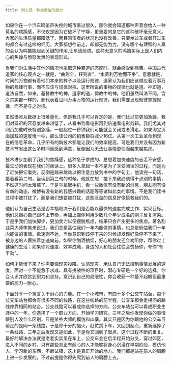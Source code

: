 ```yaml
---
title: 耐心是一种被低估的能力
---
```


如果你在一个汽车鸣笛声失控的城市呆过很久，那你就会知道那种声音会给人一种莫名的烦躁感，不仅仅是因为它破坏了宁静，更重要的是它的这种破坏毫无意义。大家的生活质量都降低了，而且鸣笛者的状况也没有改善。只要坐过车或者开过车的都会有过这样的经历，大家都想往前走，却都无能为力。没有哪个有理智的人真的会认为鸣笛能起到关键的作用,让车流前进。这种无意义的鸣笛实际上是人们内心的焦躁与愤怒发泄的表现形式。

当我们对生活中其他的情况也采取这种霸道的态度时，就会感受到痛苦。中国古代道家的核心观点之一就是，“曲则全，枉则直”，“水善利万物而不争”。意思就是，时间的万物都有着他们本来的样子以及运行规律，道家认为我们应该顺应着万事万物的规律行事，而不应该与规律对抗，这里所说的事物的规律也就是道。神即道，道法自然，如来。基督教中的神，道家的道，佛教中的神。他们虽然叫法不同，含义其实都一样的，都代表着世间万事万物的运行规律。我们需要发现规律掌握规律，而不是与之对抗。

虽然很难从数据上很难量化，但是我几乎可以肯定的是，我们比以前更加急躁。我们对延迟的容忍度越来越低了，从看书到看电影再到倍速看电影剪辑。我们尤其对网页加载时长特别急躁，一般超过一秒钟我们可能就会关闭或者滑走。如果淘宝页面加载的速度慢一秒，那么该公司的销售额将减少16亿。从第一次工业革命到现在的信息革命，几乎所有的新技术都能让我们的效率提高，可是我们并没有因为新技术节省出这么多时间而感到满意，反倒因为无法让事情更快而越来越焦虑。

技术进步加剧了我们的焦躁感，这种急于求成的、总想着加快速度的忐忑不安感，最生动的表现在我们的阅读上。很多人拿起一本不是为了享受阅读的过程，而是为了赶快把它看完。反倒是越来越难以把注意力放到书中的字句上，他读完一句话，接着看第二句，当读到第三句的时候，他就在想：接下来我必须得干点别的事情，不然这时间太难熬了。于是乎拿起手机，看一些微信有没有新的消息，朋友圈有没有新的动态，微博有没有新的我感兴趣的话题等等诸如此类的事情。不是我们读书过程中被打扰了，而是我们想要被打扰，这些泛滥的信息好像搭救我们的。

他们认为自己生活是否幸福取决于我们是否能以最快的速度完成工作、实现目标。他们总担心自己跟不上节奏，再加上媒体利用少数几个年少成名的例子反复渲染。于是乎我们加快脚步，更加卖力以便摆脱焦虑，结果只会产生更多的焦虑。著名割韭菜大师李笑来说过，我们总是高估我们一年内能做的事情，也总是低估我们十年内能做的事情。欲速则不达，当你意识到该停下来的时候却发现好像停不下来了，被身边的人裹挟着加速向前。如果你酗酒抽烟，好心的朋友还会劝阻你，帮你过上健康的生活；如果你对速度、效率成瘾，身边的人和社会往往会赞扬你，夸你“有干劲”。

如何才能慢下来？你需要像现实投降，认清现实，承认自己无法控制事情发展的速度，面对一个不能急于求成、具有挑战性的项目时，潜心专研是一个好的选择，你会认识并欣赏到耐力和坚持。意识到自己的局限性，你会收获一种最不起眼但最重要的能力--耐心。

下面分享一个寓言关于耐心的力量。在一个小城市，有四十多个公交车站台，每个公交车站台都会有很多不同的线路，在这些线路的前半程，公交车都会走相同的路线停靠相同的站台。公交线路可以看成你选择的方向，公交车站台可以看成职业生涯中的一年。你选择了一个职业方向，开始学习研究，三年之后你发现你做的事情跟别人没什么区别，只是某些大师的模仿和山寨。其实只是因为你跟他的公交车目前走的是同一条线路，于是你十分的恼火，赶忙跳下车，又回到起点，重新选择了一条线路，三年之后发现又是如此，于是你又回到了起点，这个过程不断的重复。最好的解决办法就是老老实实呆在车上，公交车会在后半程开始分叉，穿过郊区，进入不同的乡村。只有那些真正有耐心的人才能够将身心沉浸在早期阶段，模仿他人，学习新的东西，不断试错，这才是真正开始的地方。我们都是站在前人的肩膀上进一步发展的，不过前提是你得先爬到前人的肩膀上去。